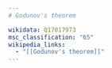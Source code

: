 ```yaml
---
# Godunov's theorem

wikidata: Q17017973
msc_classification: "65"
wikipedia_links:
  - "[[Godunov's theorem]]"
---
```

